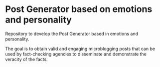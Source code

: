 
# Post Generator based on emotions and personality
Repository to develop the Post Generator based in emotions and personality. 

The goal is to obtain valid and engaging microblogging posts that can be used by fact-checking agencies to disseminate and demonstrate the veracity of the facts.

